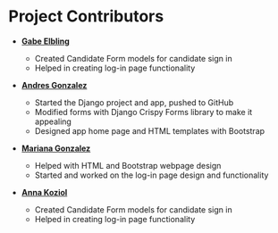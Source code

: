 Project Contributors
============================================

* **[Gabe Elbling](https://github.com/gelbling)**

  * Created Candidate Form models for candidate sign in
  * Helped in creating log-in page functionality

* **[Andres Gonzalez](https://github.com/agonza42)**

  * Started the Django project and app, pushed to GitHub
  * Modified forms with Django Crispy Forms library to make it appealing
  * Designed app home page and HTML templates with Bootstrap

* **[Mariana Gonzalez](https://github.com/mgzzb)**

  * Helped with HTML and Bootstrap webpage design
  * Started and worked on the log-in page design and functionality

* **[Anna Koziol](https://github.com/akoziol11)**

  * Created Candidate Form models for candidate sign in
  * Helped in creating log-in page functionality
